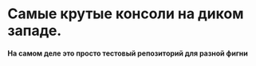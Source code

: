 # Самые крутые консоли на диком западе.
#### На самом деле это просто тестовый репозиторий для разной фигни